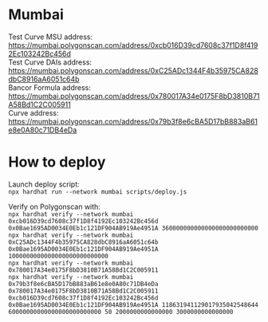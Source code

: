 # Mumbai

Test Curve MSU address: https://mumbai.polygonscan.com/address/0xcb016D39cd7608c37f1D8f4192Ec103242Bc456d \
Test Curve DAIs address: https://mumbai.polygonscan.com/address/0xC25ADc1344F4b35975CA828dbC8916aA6051c64b \
Bancor Formula address: https://mumbai.polygonscan.com/address/0x780017A34e0175F8bD3810B71A58Bd1C2C005911 \
Curve address: https://mumbai.polygonscan.com/address/0x79b3f8e6cBA5D17bB883aB61e8e0A80c71DB4eDa


# How to deploy
Launch deploy script: \
`npx hardhat run --network mumbai scripts/deploy.js`

Verify on Polygonscan with: \
`npx hardhat verify --network mumbai 0xcb016D39cd7608c37f1D8f4192Ec103242Bc456d 0x0Bae1695AD0034E0Eb1c121DF904AB919Ae4951A 360000000000000000000000000` \
`npx hardhat verify --network mumbai 0xC25ADc1344F4b35975CA828dbC8916aA6051c64b 0x0Bae1695AD0034E0Eb1c121DF904AB919Ae4951A 1000000000000000000000000000` \
`npx hardhat verify --network mumbai 0x780017A34e0175F8bD3810B71A58Bd1C2C005911` \
`npx hardhat verify --network mumbai 0x79b3f8e6cBA5D17bB883aB61e8e0A80c71DB4eDa 0x780017A34e0175F8bD3810B71A58Bd1C2C005911 0xcb016D39cd7608c37f1D8f4192Ec103242Bc456d 0x0Bae1695AD0034E0Eb1c121DF904AB919Ae4951A 118631941129017935042548644 60000000000000000000000000 50 2000000000000000 3000000000000000`
